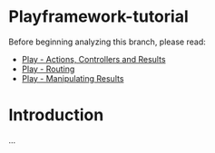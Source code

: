 Playframework-tutorial
======================
Before beginning analyzing this branch, please read:

* [Play - Actions, Controllers and Results](https://www.playframework.com/documentation/2.3.x/ScalaActions)
* [Play - Routing](https://www.playframework.com/documentation/2.3.x/ScalaRouting)
* [Play - Manipulating Results](https://www.playframework.com/documentation/2.3.x/ScalaResults)

# Introduction
...
